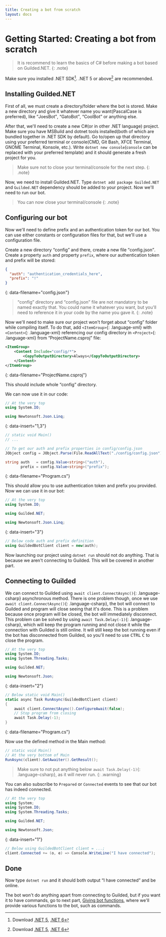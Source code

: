 ```yaml
---
title: Creating a bot from scratch
layout: docs
---
```


# Getting Started: Creating a bot from scratch

> It is recommend to learn the basics of C# before making a bot based on Guilded.NET.
> {: .note}

Make sure you installed .NET SDK[^1]. .NET 5 or above[^1] are recommended.

[^1]: Download [.NET 5](https://dotnet.microsoft.com/download/dotnet/5.0), [.NET 6](https://dotnet.microsoft.com/download/dotnet/6.0)

## Installing Guilded.NET

First of all, we must create a directory/folder where the bot is stored. Make a new directory and give it whatever name you want(PascalCase is preferred), like <q>JoesBot</q>, <q>GatoBot</q>, <q>CoolBot</q> or anything else.

After that, we'll need to create a new C#(or in other .NET language) project. Make sure you have MSBuild and dotnet tools installed(both of which are bundled together in .NET SDK by default). Go to/open up that directory using your preferred terminal or console(CMD, Git Bash, XFCE Terminal, GNOME Terminal, Konsole, etc.). Write `dotnet new console`(`console` can be replaced with your preferred template) and it should generate a fresh project for you.

> Make sure not to close your terminal/console for the next step.
{: .note}

Now, we need to install Guilded.NET. Type `dotnet add package Guilded.NET` and `Guilded.NET` dependency should be added to your project. Now we'll need to run our bot.

> You can now close your terminal/console
{: .note}

## Configuring our bot

Now we'll need to define prefix and an authentication token for our bot. You can use either constants or configuration files for that, but we'll use a configuration file.

Create a new directory <q>config</q> and there, create a new file <q>config.json</q>. Create a property `auth` and property `prefix`, where our authentication token and prefix will be stored:

```json
{
  "auth": "authentication_credentials_here",
  "prefix": "!"
}
```
{: data-filename="config.json"}

> <q>config</q> directory and <q>config.json</q> file are not mandatory to be named exactly that. You could name it whatever you want, but you'll need to reference it in your code by the name you gave it.
{: .note}

Now we'll need to make sure our project won't forget about <q>config</q> folder while compiling itself. To do that, add `<ItemGroup>`{: .language-xml} with `<Content>`{: .language-xml} referencing our config directory in `<Project>`{: .language-xml} from <q>ProjectName.csproj</q> file:

```xml
<ItemGroup>
    <Content Include="config/*">
        <CopyToOutputDirectory>Always</CopyToOutputDirectory>
    </Content>
</ItemGroup>
```
{: data-filename="ProjectName.csproj"}

This should include whole <q>config</q> directory.

We can now use it in our code:

```csharp
// At the very top
using System.IO;

using Newtonsoft.Json.Linq;
```
{: data-insert="1,3"}

```csharp
// static void Main()
// ...

// To get our auth and prefix properties in config/config.json
JObject config = JObject.Parse(File.ReadAllText("./config/config.json"));

string auth   = config.Value<string>("auth"),
       prefix = config.Value<string>("prefix");
```
{: data-filename="Program.cs"}

This should allow you to use authentication token and prefix you provided. Now we can use it in our bot:

```csharp
// At the very top
using System.IO;

using Guilded.NET;

using Newtonsoft.Json.Linq;
```
{: data-insert="3"}

```csharp
// Below code auth and prefix definition
using GuildedBotClient client = new(auth);
```

Now launching our project using `dotnet run` should not do anything. That is because we aren't connecting to Guilded. This will be covered in another part.

## Connecting to Guilded

We can connect to Guilded using `await client.ConnectAsync()`{: .language-csharp} asynchronous method. There is one problem though, once we use `await client.ConnectAsync()`{: .language-csharp}, the bot will connect to Guilded and program will close seeing that it's done. This is a problem because once program will be closed, the bot will immediately disconnect. This problem can be solved by using `await Task.Delay(-1)`{: .language-csharp}, which will keep the program running and not close it while the connection with Guilded is still online. It will still keep the bot running even if the bot has disconnected from Guilded, so you'll need to use <kbd>CTRL</kbd> <kbd>C</kbd> to close the program.

```csharp
// At the very top
using System.IO;
using System.Threading.Tasks;

using Guilded.NET;

using Newtonsoft.Json;
```
{: data-insert="2"}

```csharp
// Below static void Main()
static async Task RunAsync(GuildedBotClient client)
{
    await client.ConnectAsync().ConfigureAwait(false);
    // Stop program from closing
    await Task.Delay(-1);
}
```
{: data-filename="Program.cs"}

Now use the defined method in the Main method:

```csharp
// static void Main()
// At the very bottom of Main
RunAsync(client).GetAwaiter().GetResult();
```

> Make sure to not put anything below `await Task.Delay(-1)`{: .language-csharp}, as it will never run.
{: .warning}

You can also subscribe to `Prepared` or `Connected` events to see that our bot has indeed connected.

```csharp
// At the very top
using System;
using System.IO;
using System.Threading.Tasks;

using Guilded.NET;

using Newtonsoft.Json;
```
{: data-insert="1"}

```csharp
// Below using GuildedBotClient client = ...;
client.Connected += (o, e) => Console.WriteLine("I have connected");
```

## Done

Now type `dotnet run` and it should both output <q>I have connected</q> and be online.

The bot won't do anything apart from connecting to Guilded, but if you want it to have commands, go to next part, [Giving bot functions](/guides/automatingBots), where we'll provide various functions to the bot, such as commands.
